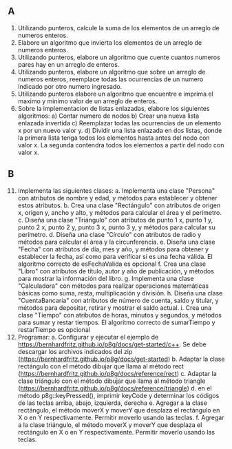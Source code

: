 ## A
1. Utilizando punteros, calcule la suma de los elementos de un arreglo de numeros enteros.
2. Elabore un algoritmo que invierta los elementos de un arreglo de numeros enteros.
3. Utilizando punteros, elabore un algoritmo que cuente cuantos numeros pares hay en un arreglo de enteros.
4. Utilizando punteros, elabore un algoritmo que sobre un arreglo de numeros enteros, reemplace todas las ocurrencias de un numero indicado por otro numero ingresado.
5. Utilizando punteros elabore un algoritmo que encuentre e imprima el maximo y minimo valor de un arreglo de enteros.
6. Sobre la implementacion de listas enlazadas, elabore los siguientes algoritmos:
a) Contar numero de nodos
b) Crear una nueva lista enlazada invertida
c) Reemplazar todas las ocurrencias de un elemento x por un nuevo valor y.
d) Dividir una lista enlazada en dos listas, donde la primera lista tenga todos los elementos hasta antes del nodo con valor x. La segunda contendra todos los elementos a partir del nodo con valor x.

## B
11. Implementa las siguientes clases:
   a. Implementa una clase "Persona" con atributos de nombre y edad, y métodos para establecer y obtener estos atributos.
   b. Crea una clase "Rectángulo" con atributos de origen x, origen y, ancho y alto, y métodos para calcular el área y el perímetro.
   c. Diseña una clase "Triángulo" con atributos de punto 1 x, punto 1 y, punto 2 x, punto 2 y, punto 3 x, punto 3 y, y métodos para calcular su perímetro.
   d. Diseña una clase "Círculo" con atributos de radio y métodos para calcular el área y la circunferencia.
   e. Diseña una clase "Fecha" con atributos de día, mes y año, y métodos para obtener y establecer la fecha, así como para verificar si es una fecha válida. El algoritmo correcto de esFechaValida es opcional
   f. Crea una clase "Libro" con atributos de título, autor y año de publicación, y métodos para mostrar la información del libro.
   g. Implementa una clase "Calculadora" con métodos para realizar operaciones matemáticas básicas como suma, resta, multiplicación y división.
   h. Diseña una clase "CuentaBancaria" con atributos de número de cuenta, saldo y titular, y métodos para depositar, retirar y mostrar el saldo actual.
   i. Crea una clase "Tiempo" con atributos de horas, minutos y segundos, y métodos para sumar y restar tiempos. El algoritmo correcto de sumarTiempo y restarTiempo es opcional
12. Programar:
   a. Configurar y ejecutar el ejemplo de https://bernhardfritz.github.io/p8g/docs/get-started/c++. Se debe descargar los archivos indicados del zip (https://bernhardfritz.github.io/p8g/docs/get-started)
   b. Adaptar la clase rectángulo con el método dibujar que llama al método rect (https://bernhardfritz.github.io/p8g/docs/reference/rect)
   c. Adaptar la clase triángulo con el método dibujar que llama al método triangle (https://bernhardfritz.github.io/p8g/docs/reference/triangle)
   d. en el método p8g::keyPressed(), imprimir keyCode y determinar los códigos de las teclas arriba, abajo, izquierda, derecha
   e. Agregar a la clase rectángulo, el método moverX y moverY que desplaza el rectángulo en X o en Y respectivamente. Permitir moverlo usando las teclas.
   f. Agregar a la clase triángulo, el método moverX y moverY que desplaza el rectángulo en X o en Y respectivamente. Permitir moverlo usando las teclas.
